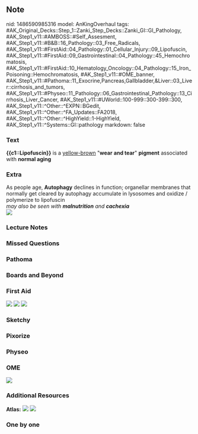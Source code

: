 ## Note
nid: 1486590985316
model: AnKingOverhaul
tags: #AK_Original_Decks::Step_1::Zanki_Step_Decks::Zanki_GI::GI_Pathology, #AK_Step1_v11::#AMBOSS::#Self_Assesment, #AK_Step1_v11::#B&B::16_Pathology::03_Free_Radicals, #AK_Step1_v11::#FirstAid::04_Pathology::01_Cellular_Injury::09_Lipofuscin, #AK_Step1_v11::#FirstAid::09_Gastrointestinal::04_Pathology::45_Hemochromatosis, #AK_Step1_v11::#FirstAid::10_Hematology_Oncology::04_Pathology::15_Iron_Poisoning::Hemochromatosis, #AK_Step1_v11::#OME_banner, #AK_Step1_v11::#Pathoma::11_Exocrine,Pancreas,Gallbladder,&Liver::03_Liver::cirrhosis_and_tumors, #AK_Step1_v11::#Physeo::11_Pathology::06_Gastrointestinal_Pathology::13_Cirrhosis_Liver_Cancer, #AK_Step1_v11::#UWorld::100-999::300-399::300, #AK_Step1_v11::^Other::^EXPN::BGedit, #AK_Step1_v11::^Other::^FA_Updates::FA2018, #AK_Step1_v11::^Other::^HighYield::1-HighYield, #AK_Step1_v11::^Systems::GI::pathology
markdown: false

### Text
<div>
  <div>
    <b>{{c1::Lipofuscin}}</b> is a <u>yellow-brown</u> "<b>wear</b>
    <b>and tear</b>" <b>pigment</b> associated with <b>normal
    aging</b>
  </div>
</div>

### Extra
<div>
  As people age, <b>Autophagy</b> declines in function; organellar
  membranes that normally get cleared by autophagy accumulate in
  lysosomes and oxidize / polymerize to lipofuscin
</div>
<div>
  <i>may also be seen with</i> <b style=
  "font-style: italic;">malnutrition</b> <i>and</i> <b style=
  "font-style: italic;">cachexia</b>
</div>
<div><img src="paste-162220914769921.jpg"></div>

### Lecture Notes


### Missed Questions


### Pathoma


### Boards and Beyond


### First Aid
<img src="tmpdMJws6.png"> <img src="tmp_OXnzP.png"> <img src=
"tmpNAQ5BL.png">

### Sketchy


### Pixorize


### Physeo


### OME
<div class="ome-widget">
  <a href="https://onlinemeded.org?ref=anki"><img src=
  "_OME_AnkiFlashcards_General_4.png"></a>
</div>

### Additional Resources
<b>Atlas:</b> <img src="tmpvsyHSL.png"> <img src="tmp4KmBFp.png">

### One by one

